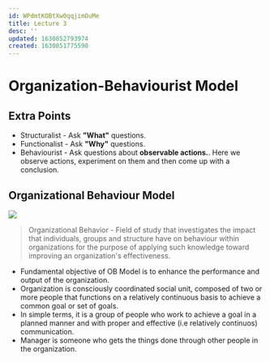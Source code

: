 ```yaml
---
id: WPdmtKOBtXw0qqjimOuMe
title: Lecture 3
desc: ''
updated: 1630852793974
created: 1630851775590
---
```


# Organization-Behaviourist Model

## Extra Points
* Structuralist - Ask **"What"** questions.
* Functionalist - Ask **"Why"** questions.
* Behaviourist - Ask questions about **observable actions.**. Here we observe actions, experiment on them and then come up with a conclusion.

## Organizational Behaviour Model
![](/assets/images/2021-09-05-20-02-18.png)

> Organizational Behavior - Field of study that investigates the impact that individuals, groups and structure have on behaviour within organizations for the purpose of applying such knowledge toward improving an organization's effectiveness.

* Fundamental objective of OB Model is to enhance the performance and output of the organization.
* Organization is consciously coordinated social unit, composed of two or more people that functions on a relatively continuous basis to achieve a common goal or set of goals.
* In simple terms, it is a group of people who work to achieve a goal in a planned manner and with proper and effective (i.e relatively continuos) communication.
* Manager is someone who gets the things done through other people in the organization.
